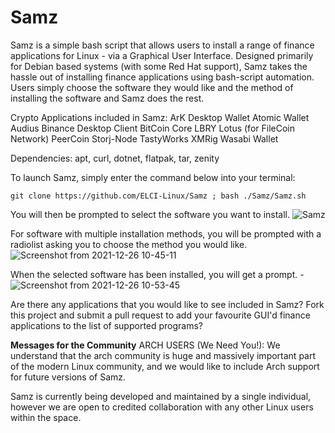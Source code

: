 # Samz
Samz is a simple bash script that allows users to install a range of finance applications for Linux - via a Graphical User Interface. 
Designed primarily for Debian based systems (with some Red Hat support), Samz takes the hassle out of installing finance applications using bash-script automation. Users simply choose the software they would like and the method of installing the software and Samz does the rest.

Crypto Applications included in Samz:
ArK Desktop Wallet
Atomic Wallet
Audius
Binance Desktop Client
BitCoin Core
LBRY
Lotus (for FileCoin Network)
PeerCoin
Storj-Node
TastyWorks
XMRig
Wasabi Wallet


Dependencies:
apt, curl, dotnet, flatpak, tar, zenity 

To launch Samz, simply enter the command below into your terminal:
    
    git clone https://github.com/ELCI-Linux/Samz ; bash ./Samz/Samz.sh



You will then be prompted to select the software you want to install.
![Samz](https://user-images.githubusercontent.com/88078492/150132771-5a0babac-e43e-47ae-a01c-6736b5b0dc17.png)


 
For software with multiple installation methods, you will be prompted with a radiolist asking you to choose the method you would like.
![Screenshot from 2021-12-26 10-45-11](https://user-images.githubusercontent.com/88078492/147405827-f2d96d02-b8e6-4e33-9847-3ddf1ec0fb3d.png)


When the selected software has been installed, you will get a prompt.
-![Screenshot from 2021-12-26 10-53-45](https://user-images.githubusercontent.com/88078492/147406891-8d51e4b8-5dc5-4a94-a4ce-0e7476433770.png)
 

Are there any applications that you would like to see included in Samz? Fork this project and submit a pull request to add your favourite GUI'd finance applications to the list of supported programs?

**Messages for the Community**
ARCH USERS (We Need You!):
  We understand that the arch community is huge and massively important part of the modern Linux community, and we would like to include Arch support for           future versions of Samz. 

Samz is currently being developed and maintained by a single individual, however we are open to credited collaboration with any other Linux users within the space. 
